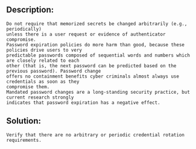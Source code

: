 ## Description:

	Do not require that memorized secrets be changed arbitrarily (e.g., periodically)
	unless there is a user request or evidence of authenticator compromise. 
	Password expiration policies do more harm than good, because these policies drive users to very
	predictable passwords composed of sequential words and numbers which are closely related to each
	other (that is, the next password can be predicted based on the previous password). Password change
	offers no containment benefits cyber criminals almost always use credentials as soon as they
	compromise them.
	Mandated password changes are a long-standing security practice, but current research strongly
	indicates that password expiration has a negative effect. 

## Solution:
	
	Verify that there are no arbitrary or periodic credential rotation requirements.
